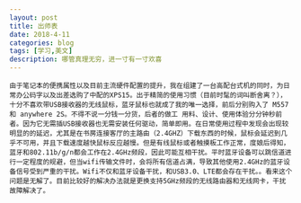 ```yaml
---
layout: post
title: 出师表
date: 2018-4-11
categories: blog
tags: [学习,美文]
description: 哪管真理无穷，进一寸有一寸欢喜
---
```


	由于笔记本的便携属性以及目前主流硬件配置的提升，我在组建了一台高配台式机的同时，为日常办公码字以及出差选购了中配的XPS15。出于精简的使用习惯（目前时髦的词叫断舍离？），十分不喜欢带USB接收器的无线鼠标，蓝牙鼠标也就成了我的唯一选择，前后分别购入了 M557和 anywhere 2S。不得不说一分钱一分货，后者的做工 用料、设计、使用体验分分钟秒前者。因为它无需插USB接收器也无需安装任何驱动，简单即用。在日常使用过程中发现会出现较明显的的延迟，尤其是在书房连接客厅的主路由（2.4GHZ）下载东西的时候，鼠标会延迟到几乎不可用，并且下载速度越快鼠标反应越慢。但是有线鼠标或者触摸板工作正常，度娘后得知，蓝牙和802.11b/g/n都会工作在2.4GHz频段，因此可能互相干扰。平时蓝牙设备可以跳信道进行一定程度的规避，但当wifi传输文件时，会将所有信道占满，导致其他使用2.4GHz的蓝牙设备信号受到严重的干扰。Wifi不仅和蓝牙设备干扰，和USB3.0、LTE都会存在干扰。。看来这个问题是无解了。目前比较好的解决办法就是更换支持5GHz频段的无线路由器和无线网卡，干扰故障解决了。













